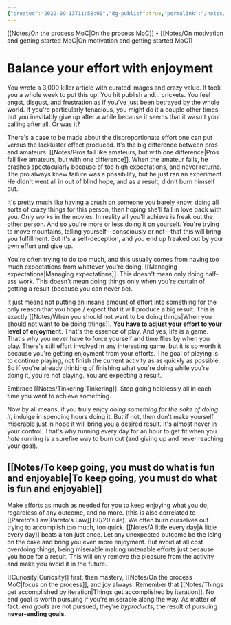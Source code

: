 ```yaml
---
{"created":"2022-09-13T11:58:00","dg-publish":true,"permalink":"/notes/balance-your-effort-with-enjoyment/","dgPassFrontmatter":true,"updated":"2024-12-22T16:24:18.242+01:00"}
---
```


[[Notes/On the process MoC\|On the process MoC]] • [[Notes/On motivation and getting started MoC\|On motivation and getting started MoC]]
# Balance your effort with enjoyment
You wrote a 3,000 killer article with curated images and crazy value. It took you a whole week to put this up. You hit publish and... crickets.
You feel angst, disgust, and frustration as if you've just been betrayed by the whole world. If you're particularly tenacious, you might do it a couple other times, but you inevitably give up after a while because it seems that it wasn't your calling after all. Or was it? 

There's a case to be made about the disproportionate effort one can put versus the lackluster effect produced.  It's the big difference between pros and amateurs. [[Notes/Pros fail like amateurs, but with one difference\|Pros fail like amateurs, but with one difference]]. When the amateur fails, he crashes spectacularly because of too high expectations, and never returns. The pro always knew failure was a possibility, but he just ran an experiment. He didn't went all in out of blind hope, and as a result, didn't burn himself out.

It's pretty much like having a crush on someone you barely know, doing all sorts of crazy things for this person, then hoping she'll fall in love back with you. Only works in the movies. In reality all you'll achieve is freak out the other person.
And so you're more or less doing it on yourself. You're trying to move mountains, telling yourself—consciously or not—that this will bring you fulfillment. But it's a self-deception, and you end up freaked out by your own effort and give up. 

You're often trying to do too much, and this usually comes from having too much expectations from whatever you're doing. [[Managing expectations\|Managing expectations]].
This doesn't mean only doing half-ass work.
This doesn't mean doing things only when you're certain of getting a result (because you can never be).

It just means not putting an insane amount of effort into something for the only reason that you hope / expect that it will produce a big result. This is exactly [[Notes/When you should not want to be doing things\|When you should not want to be doing things]].
**You have to adjust your effort to your level of enjoyment**. That's the essence of play. And yes, life is a game. That's why you never have to force yourself and time flies by when you play. There's still effort involved in any interesting game, but it is so worth it because you're getting enjoyment from your efforts. The goal of playing is to continue playing, not finish the current activity as as quickly as possible. So if you're already thinking of finishing what you're doing while you're doing it, you're not playing. You are expecting a result.

Embrace [[Notes/Tinkering\|Tinkering]]. Stop going helplessly all in each time you want to achieve something.

Now by all means, if you truly enjoy _doing something for the sake of doing it_, indulge in spending hours doing it. But if not, then don't make yourself miserable just in hope it will bring you a desired result. It's almost never in your control. That's why running every day for an hour to get fit when you _hate_ running is a surefire way to burn out (and giving up and never reaching your goal).
## [[Notes/To keep going, you must do what is fun and enjoyable\|To keep going, you must do what is fun and enjoyable]]
Make efforts as much as needed for you to keep enjoying what you do, regardless of any outcome, and no more. (this is also correlated to [[Pareto's Law\|Pareto's Law]] 80/20 rule). 
We often burn ourselves out trying to accomplish too much, too quick. [[Notes/A little every day\|A little every day]] beats a ton just once.
Let any unexpected outcome be the icing on the cake and bring you even more enjoyment. But avoid at all cost overdoing things, being miserable making untenable efforts just because you hope for a result. This will only remove the pleasure from the activity and make you avoid it in the future.

[[Curiosity\|Curiosity]] first, then mastery, [[Notes/On the process MoC\|focus on the process]], and joy always. Remember that [[Notes/Things get accomplished by iteration\|Things get accomplished by iteration]].
No end goal is worth pursuing if you’re miserable along the way. As matter of fact, *end goals* are not pursued, they’re *byproducts*, the result of pursuing **never-ending goals**.